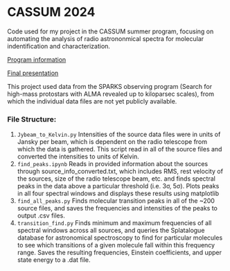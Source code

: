 # CASSUM 2024
Code used for my project in the CASSUM summer program, focusing on automating the analysis 
of radio astrononmical spectra for molecular indentification and characterization.

[Program information](https://cosmicorigins.space/cassum-vico24)

[Final presentation](https://drive.google.com/file/d/1K9DS--Lo1gwMuQSdogHVzZdRzedzqb2x/view)

This project used data from the SPARKS observing program (Search for high-mass protostars with ALMA revealed up 
to kiloparsec scales), from which the individual data files are not yet publicly available.

### File Structure:
1. `Jybeam_to_Kelvin.py`
Intensities of the source data files were in units of Jansky per beam, which is dependent on
the radio telescope from which the data is gathered. This script read in all of the source
files and converted the intensities to units of Kelvin.
2. `find_peaks.ipynb`
Reads in provided information about the sources through source_info_converted.txt, which includes
RMS, rest velocity of the sources, size of the radio telescope beam, etc. and finds spectral peaks
in the data above a particular threshold (i.e. 3σ, 5σ). Plots peaks in all four spectral
windows and displays these results using matplotlib
3. `find_all_peaks.py`
Finds molecular transition peaks in all of the ~200 source files, and saves the frequencies and
intensities of the peaks to output .csv files.
4. `transition_find.py`
Finds minimum and maximum frequencies of all spectral windows across all sources, and queries
the Splatalogue database for astronomical spectroscopy to find for particular molecules
to see which transitions of a given molecule fall within this frequency range. Saves
the resulting frequencies, Einstein coefficients, and upper state energy to a .dat file.
